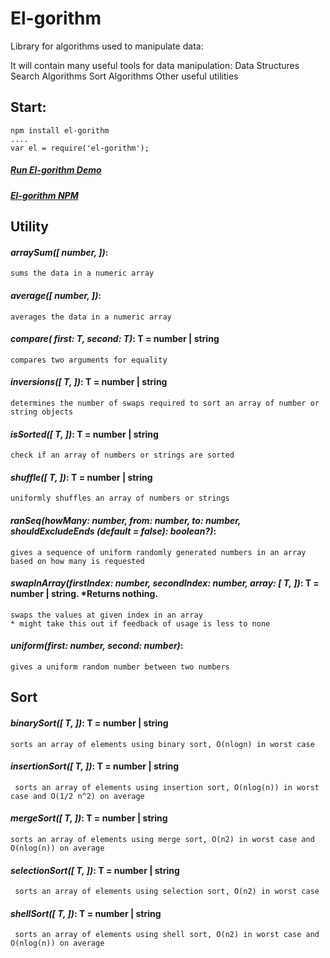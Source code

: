 # El-gorithm 
Library for algorithms used to manipulate data:

It will contain many useful tools for data manipulation:
  Data Structures
  Search Algorithms
  Sort Algorithms
  Other useful utilities
  
 ## Start:
 	npm install el-gorithm
	....
	var el = require('el-gorithm');
	
 ##### [Run El-gorithm Demo](https://npm.runkit.com/el-gorithm)

 ##### [El-gorithm NPM](https://www.npmjs.com/package/el-gorithm)
  
 ## Utility
 #### _arraySum([ number, ])_: 
 	sums the data in a numeric array
 #### _average([ number, ])_:
 	averages the data in a numeric array
 #### _compare( first: T, second: T)_: T = number | string
 	compares two arguments for equality
 #### _inversions([ T, ])_: T = number | string
 	determines the number of swaps required to sort an array of number or string objects
 #### _isSorted([ T, ])_: T = number | string
 	check if an array of numbers or strings are sorted
 #### _shuffle([ T, ])_: T = number | string
 	uniformly shuffles an array of numbers or strings
 #### _ranSeq(howMany: number, from: number, to: number, shouldExcludeEnds (default = false): boolean?)_: 
 	gives a sequence of uniform randomly generated numbers in an array based on how many is requested
 #### _swapInArray(firstIndex: number, secondIndex: number, array: [ T, ])_: T = number | string. *Returns nothing.
 	swaps the values at given index in an array
	* might take this out if feedback of usage is less to none
 #### _uniform(first: number, second: number)_:
 	gives a uniform random number between two numbers
 		
 	
 ## Sort
 #### _binarySort([ T, ])_: T = number | string
    sorts an array of elements using binary sort, O(nlogn) in worst case
 #### _insertionSort([ T, ])_: T = number | string
     sorts an array of elements using insertion sort, O(nlog(n)) in worst case and O(1/2 n^2) on average
 #### _mergeSort([ T, ])_: T = number | string
    sorts an array of elements using merge sort, O(n2) in worst case and O(nlog(n)) on average
 #### _selectionSort([ T, ])_: T = number | string
     sorts an array of elements using selection sort, O(n2) in worst case
 #### _shellSort([ T, ])_: T = number | string
     sorts an array of elements using shell sort, O(n2) in worst case and O(nlog(n)) on average